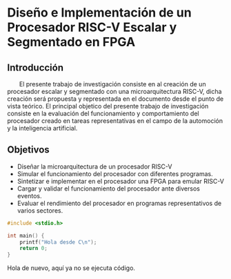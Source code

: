 # **Diseño e Implementación de un Procesador RISC-V Escalar y Segmentado en FPGA**

## Introducción

<p style="text-indent: 2em;">El presente trabajo de investigación consiste en al creación de un procesador escalar y segmentado con una microarquitectura RISC-V, dicha creación será propuesta y representada en el documento desde el punto de vista teórico. El principal objetico del presente trabajo de investigación consiste en la evaluación del funcionamiento y comportamiento del procesador creado en tareas representativas en el campo de la automoción y la inteligencia artificial.</p>


## Objetivos

- Diseñar la microarquitectura de un procesador RISC-V
- Simular el funcionamiento del procesador con diferentes programas.
- Sintetizar e implementar en el procesador una FPGA para emular RISC-V
- Cargar y validar el funcionamiento del procesador ante diversos eventos.
- Evaluar el rendimiento del procesador en programas representativos de varios sectores.

```c
#include <stdio.h>

int main() {
    printf("Hola desde C\n");
    return 0;
}
```

Hola de nuevo, aquí ya no se ejecuta código.